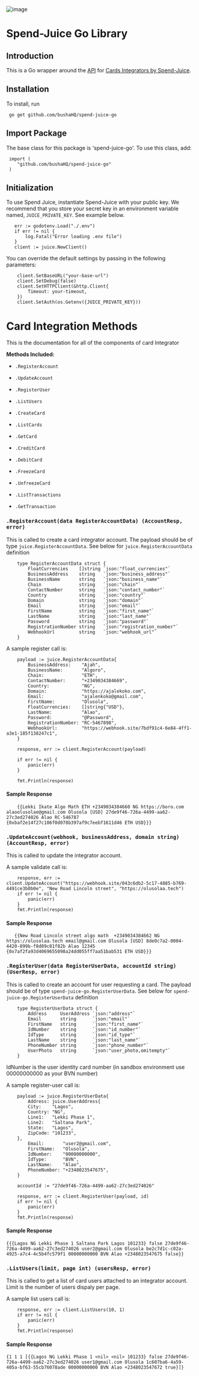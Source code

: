 ![image](https://user-images.githubusercontent.com/62708917/163804624-513018a3-ce45-4220-8c01-5a2f7bdce94c.png)

# Spend-Juice Go Library

## Introduction
This is a Go wrapper around the [API](https://docs.spendjuice.org/reference/) for [Cards Integrators by Spend-Juice](https://spendjuice.org/).

## Installation
To install, run

``` go get github.com/bushaHQ/spend-juice-go```

## Import Package
The base class for this package is 'spend-juice-go'. To use this class, add:

```
 import (
 	"github.com/bushaHQ/spend-juice-go"
 )
 ```

## Initialization

To use Spend Juice, instantiate Spend-Juice with your public key. We recommend that you store your secret key in an environment variable named, ```JUICE_PRIVATE_KEY```. See example below.
 ```
	err := godotenv.Load("./.env")
    if err != nil {
        log.Fatal("Error loading .env file")
    }
	client := juice.NewClient()
 ```
You can override the default settings by passing in the following parameters:

```
    client.SetBaseURL("your-base-url")
    client.SetDebug(false)
    client.SetHTTPClient(&http.Client{
        Timeout: your-timeout,
    })
    client.SetAuth(os.Getenv({JUICE_PRIVATE_KEY}))
```

# Card Integration Methods
This is the documentation for all of the components of card Integrator

**Methods Included:**

* ```.RegisterAccount```

* ```.UpdateAccount```

* ```.RegisterUser```

* ```.ListUsers```

* ```.CreateCard```

* ```.ListCards```

* ```.GetCard```

* ```.CreditCard```

* ```.DebitCard```

* ```.FreezeCard```

* ```.UnfreezeCard```

* ```.ListTransactions```

* ```.GetTransaction```

### ```.RegisterAccount(data RegisterAccountData) (AccountResp, error)```
This is called to create a card integrator account. The payload should be of type ```juice.RegisterAccountData```. See below for  ```juice.RegisterAccountData``` definition

```
    type RegisterAccountData struct {
        FloatCurrencies    []string `json:"float_currencies"`
        BusinessAddress    string   `json:"business_address"`
        BusinessName       string   `json:"business_name"`
        Chain              string   `json:"chain"`
        ContactNumber      string   `json:"contact_number"`
        Country            string   `json:"country"`
        Domain             string   `json:"domain"`
        Email              string   `json:"email"`
        FirstName          string   `json:"first_name"`
        LastName           string   `json:"last_name"`
        Password           string   `json:"password"`
        RegistrationNumber string   `json:"registration_number"`
        WebhookUrl         string   `json:"webhook_url"`
    }
```
A sample register call is:

```
    payload := juice.RegisterAccountData{
        BusinessAddress:    "Ajah",
        BusinessName:       "Algoro",
        Chain:              "ETH",
        ContactNumber:      "+2349034384669",
        Country:            "NG",
        Domain:             "https://ajalekoko.com",
        Email:              "ajalenkoko@gmail.com",
        FirstName:          "Olusola",
        FloatCurrencies:    []string{"USD"},
        LastName:           "Alao",
        Password:           "@Password",
        RegistrationNumber: "RC-5467898",
        WebhookUrl:         "https://webhook.site/7bdf91c4-6e84-4ff1-a3e1-185f138247c1",
    }

    response, err := client.RegisterAccount(payload)

    if err != nil {
        panic(err)
    }
    
    fmt.Println(response)
```
#### Sample Response

```
    {{Lekki Ikate Algo Math ETH +2349034384660 NG https://boro.com alaoolusolae@gmail.com Olusola [USD] 27de9f46-726a-4499-aa62-27c3ed274026 Alao RC-546787 {0xbaf2e14f27c106f0d078b397af9c7eebf1611d46 ETH USD}}}
```

### ```.UpdateAccount(webhook, businessAddress, domain string) (AccountResp, error)```
This is called to update the integrator account.

A sample validate call is:

```
    response, err := client.UpdateAccount("https://webhook.site/043c6db2-5c17-4885-b769-4491ce3b0b0e", "New Road Lincoln street", "https://olusolaa.tech")
    if err != nil {
        panic(err)
    }
    fmt.Println(response)
```
#### Sample Response

```
   {{New Road Lincoln street algo math  +2349034384662 NG https://olusolaa.tech email@gmail.com Olusola [USD] 8de0c7a2-0004-4420-899b-f8d89c81f82b Alao 12345 {0x7af2fa93d4069655098a24dd055ff7aa51bab531 ETH USD}}}
```

### ```.RegisterUser(data RegisterUserData, accountId string) (UserResp, error)```
This is called to create an account for user requesting a card. The payload should be of type ```spend-juice-go.RegisterUserData```. See below for  ```spend-juice-go.RegisterUserData``` definition
```
    type RegisterUserData struct {
        Address     UserAddress `json:"address"`
        Email       string      `json:"email"`
        FirstName   string      `json:"first_name"`
        IdNumber    string      `json:"id_number"`
        IdType      string      `json:"id_type"`
        LastName    string      `json:"last_name"`
        PhoneNumber string      `json:"phone_number"`
        UserPhoto   string      `json:"user_photo,omitempty"`
    }
```
IdNumber is the user identity card number (in sandbox environment use 00000000000 as your BVN number)

A sample register-user call is:

```
    payload := juice.RegisterUserData{
        Address: juice.UserAddress{
        City:    "Lagos",
        Country: "NG",
        Line1:   "Lekki Phase 1",
        Line2:   "Saltana Park",
        State:   "Lagos",
        ZipCode: "101233",
    },
        Email:       "user2@gmail.com",
        FirstName:   "Olusola",
        IdNumber:    "00000000000",
        IdType:      "BVN",
        LastName:    "Alao",
        PhoneNumber: "+2348023547675",
    }
        
    accountId := "27de9f46-726a-4499-aa62-27c3ed274026"

    response, err := client.RegisterUser(payload, id)
    if err != nil {
        panic(err)
    }
    fmt.Println(response)
```
#### Sample Response

```
{{{Lagos NG Lekki Phase 1 Saltana Park Lagos 101233} false 27de9f46-726a-4499-aa62-27c3ed274026 user2@gmail.com Olusola be2c7d1c-c02a-4925-a7c4-4c5b4fc579f1 00000000000 BVN Alao +2348023547675 false}}
```
### ```.ListUsers(limit, page int) (usersResp, error)```
This is called to get a list of card users attached to an integrator account. Limit is the number of users dispaly per page.

A sample list users call is:

```
    response, err := client.ListUsers(10, 1)
    if err != nil {
        panic(err)
    }
    fmt.Println(response)
```
#### Sample Response

```
{1 1 1 [{{Lagos NG Lekki Phase 1 <nil> <nil> 101233} false 27de9f46-726a-4499-aa62-27c3ed274026 user1@gmail.com Olusola 1c607ba6-4a59-405a-bf63-55cb76078ade 00000000000 BVN Alao +2348023547672 true}]}
```
